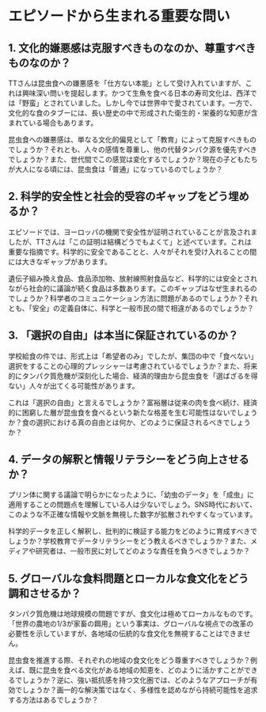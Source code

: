 # エピソードから生まれる重要な問い

## 1. 文化的嫌悪感は克服すべきものなのか、尊重すべきものなのか？

TTさんは昆虫食への嫌悪感を「仕方ない本能」として受け入れていますが、これは興味深い問いを提起します。かつて生魚を食べる日本の寿司文化は、西洋では「野蛮」とされていました。しかし今では世界中で愛されています。一方で、文化的な食のタブーには、長い歴史の中で形成された衛生的・栄養的な知恵が含まれている場合もあります。

昆虫食への嫌悪感は、単なる文化的偏見として「教育」によって克服すべきものでしょうか？それとも、人々の感情を尊重し、他の代替タンパク源を優先すべきでしょうか？また、世代間でこの感覚は変化するでしょうか？現在の子どもたちが大人になる頃には、昆虫食は「普通」になっているのでしょうか？

## 2. 科学的安全性と社会的受容のギャップをどう埋めるか？

エピソードでは、ヨーロッパの機関で安全性が証明されていることが言及されましたが、TTさんは「この証明は結構どうでもよくて」と述べています。これは重要な指摘です。科学的に安全であることと、人々がそれを受け入れることの間には大きなギャップがあります。

遺伝子組み換え食品、食品添加物、放射線照射食品など、科学的には安全とされながら社会的に議論が続く食品は多数あります。このギャップはなぜ生まれるのでしょうか？科学者のコミュニケーション方法に問題があるのでしょうか？それとも、「安全」の定義自体に、科学と一般市民の間で相違があるのでしょうか？

## 3. 「選択の自由」は本当に保証されているのか？

学校給食の件では、形式上は「希望者のみ」でしたが、集団の中で「食べない」選択をすることの心理的プレッシャーは考慮されているでしょうか？また、将来的にタンパク質危機が深刻化した場合、経済的理由から昆虫食を「選ばざるを得ない」人々が出てくる可能性があります。

これは「選択の自由」と言えるでしょうか？富裕層は従来の肉を食べ続け、経済的に困窮した層が昆虫食を食べるという新たな格差を生む可能性はないでしょうか？食の選択における真の自由とは何か、どのように保証されるべきでしょうか？

## 4. データの解釈と情報リテラシーをどう向上させるか？

プリン体に関する議論で明らかになったように、「幼虫のデータ」を「成虫」に適用することの問題点を理解している人は少ないでしょう。SNS時代において、このような不正確な情報や文脈を無視した数字が拡散されやすくなっています。

科学的データを正しく解釈し、批判的に検証する能力をどのように育成すべきでしょうか？学校教育でデータリテラシーをどう教えるべきでしょうか？また、メディアや研究者は、一般市民に対してどのような責任を負うべきでしょうか？

## 5. グローバルな食料問題とローカルな食文化をどう調和させるか？

タンパク質危機は地球規模の問題ですが、食文化は極めてローカルなものです。「世界の農地の1/3が家畜の餌用」という事実は、グローバルな視点での改革の必要性を示していますが、各地域の伝統的な食文化を無視することはできません。

昆虫食を推進する際、それぞれの地域の食文化をどう尊重すべきでしょうか？例えば、既に昆虫を食べる文化がある地域の知恵を、どのように活かすことができるでしょうか？逆に、強い抵抗感を持つ文化圏では、どのようなアプローチが有効でしょうか？画一的な解決策ではなく、多様性を認めながら持続可能性を追求する方法はあるでしょうか？